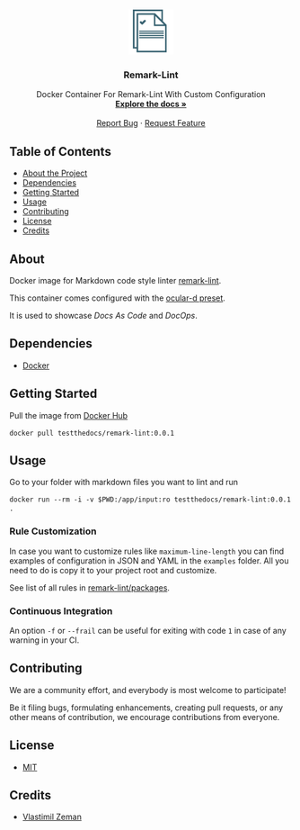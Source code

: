 <!-- PROJECT LOGO -->

<br />
<p align="center">
  <a href="https://github.com/ocular-d/remark-lint">
    <img src="docs/assets/ocular-d-logo.png" alt="Logo" width="80" height="80">
  </a>

  <h3 align="center">Remark-Lint</h3>

  <p align="center">
    Docker Container For Remark-Lint With Custom Configuration
    <br />
    <a href="https://ocular-d.github.io/remark-lint/"><strong>Explore the docs »</strong></a>
    <br />
    <br />
    <a href="https://github.com/ocular-d/ocld/remark-lint">Report Bug</a>
    ·
    <a href="https://github.com/ocular-d/ocld/remark-lint">Request Feature</a>
  </p>
</p>

<!-- TABLE OF CONTENTS -->

## Table of Contents

- [About the Project](#about)
- [Dependencies](#dependencies)
- [Getting Started](#getting-started)
- [Usage](#usage)
- [Contributing](#contributing)
- [License](#license)
- [Credits](#credits)

## About

Docker image for Markdown code style linter [remark-lint](https://github.com/remarkjs/remark-lint "Link to remark-lint on GitHub").

This container comes configured with the [ocular-d preset](https://github.com/ocular-d/remark-preset-lint-ocular-d "Link to ocular-d preset on GitHub").

It is used to showcase *Docs As Code* and *DocOps*.

## Dependencies

- [Docker](https://www.docker.com/ "Link to Website of Docker")

## Getting Started

Pull the image from [Docker Hub](https://hub.docker.com/r/testthedocs/remark-lint "Link to image on Docker Hub")


```shell
docker pull testthedocs/remark-lint:0.0.1
```

## Usage

Go to your folder with markdown files you want to lint and run

```shell
docker run --rm -i -v $PWD:/app/input:ro testthedocs/remark-lint:0.0.1 .
```

### Rule Customization

In case you want to customize rules like `maximum-line-length` you can find
examples of configuration in JSON and YAML in the `examples` folder. All you
need to do is copy it to your project root and customize.

See list of all rules in [remark-lint/packages](https://github.com/remarkjs/remark-lint/tree/master/packages "Link to rules").

### Continuous Integration

An option `-f` or `--frail` can be useful for exiting with code `1` in case of any warning in your CI.

## Contributing

We are a community effort, and everybody is most welcome to participate!

Be it filing bugs, formulating enhancements, creating pull requests, or any other means of contribution, we encourage contributions from everyone.

## License

- [MIT](https://opensource.org/licenses/MIT "Link to MIT license on opensource.org")

## Credits

- [Vlastimil Zeman](https://github.com/zemanlx "Link GitHub profile of Vlastimil")

